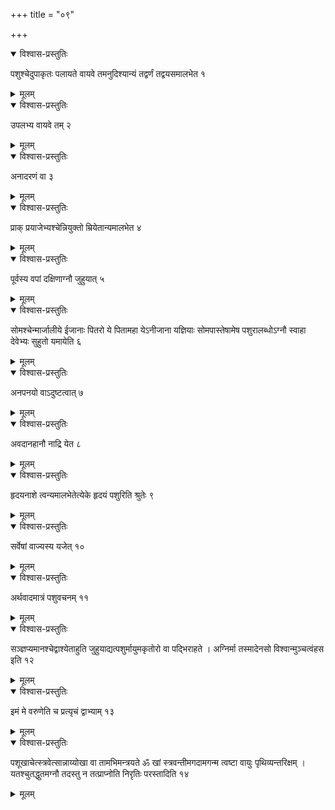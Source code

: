 +++
title = "०९"

+++


<details open><summary>विश्वास-प्रस्तुतिः</summary>

पशुश्चेदुपाकृतः पलायते वायवे तमनुदिश्यान्यं तद्वर्णं तद्वयसमालभेत १
</details>

<details><summary>मूलम्</summary>

पशुश्चेदुपाकृतः पलायते वायवे तमनुदिश्यान्यं तद्वर्णं तद्वयसमालभेत १
</details>


<details open><summary>विश्वास-प्रस्तुतिः</summary>

उपलभ्य वायवे तम् २
</details>

<details><summary>मूलम्</summary>

उपलभ्य वायवे तम् २
</details>


<details open><summary>विश्वास-प्रस्तुतिः</summary>

अनादरणं वा ३
</details>

<details><summary>मूलम्</summary>

अनादरणं वा ३
</details>


<details open><summary>विश्वास-प्रस्तुतिः</summary>

प्राक् प्रयाजेभ्यश्चेन्नियुक्तो म्रियेतान्यमालभेत ४
</details>

<details><summary>मूलम्</summary>

प्राक् प्रयाजेभ्यश्चेन्नियुक्तो म्रियेतान्यमालभेत ४
</details>


<details open><summary>विश्वास-प्रस्तुतिः</summary>

पूर्वस्य वपां दक्षिणाग्नौ जुहुयात् ५
</details>

<details><summary>मूलम्</summary>

पूर्वस्य वपां दक्षिणाग्नौ जुहुयात् ५
</details>


<details open><summary>विश्वास-प्रस्तुतिः</summary>

सोमश्चेन्मार्जालीये ईजानाः पितरो ये पितामहा येऽनीजाना यज्ञियाः सोमपास्तेषामेष पशुरालब्धोऽग्नौ स्वाहा देवेभ्यः सुहुतो यमायेति ६
</details>

<details><summary>मूलम्</summary>

सोमश्चेन्मार्जालीये ईजानाः पितरो ये पितामहा येऽनीजाना यज्ञियाः सोमपास्तेषामेष पशुरालब्धोऽग्नौ स्वाहा देवेभ्यः सुहुतो यमायेति ६
</details>


<details open><summary>विश्वास-प्रस्तुतिः</summary>

अनपनयो वाऽदुष्टत्वात् ७
</details>

<details><summary>मूलम्</summary>

अनपनयो वाऽदुष्टत्वात् ७
</details>


<details open><summary>विश्वास-प्रस्तुतिः</summary>

अवदानहानौ नाद्रि येत ८
</details>

<details><summary>मूलम्</summary>

अवदानहानौ नाद्रि येत ८
</details>


<details open><summary>विश्वास-प्रस्तुतिः</summary>

हृदयनाशे त्वन्यमालभेतेत्येके हृदयं पशुरिति श्रुतेः ९
</details>

<details><summary>मूलम्</summary>

हृदयनाशे त्वन्यमालभेतेत्येके हृदयं पशुरिति श्रुतेः ९
</details>


<details open><summary>विश्वास-प्रस्तुतिः</summary>

सर्वेषां वाज्यस्य यजेत् १०
</details>

<details><summary>मूलम्</summary>

सर्वेषां वाज्यस्य यजेत् १०
</details>


<details open><summary>विश्वास-प्रस्तुतिः</summary>

अर्थवादमात्रं पशुवचनम् ११
</details>

<details><summary>मूलम्</summary>

अर्थवादमात्रं पशुवचनम् ११
</details>


<details open><summary>विश्वास-प्रस्तुतिः</summary>

सञ्ज्ञप्यमानश्चेद्वाश्येताहुति जुहुयाद्यत्पशुर्मायुमकृतोरो वा पद्भिराहते । अग्निर्मा तस्मादेनसो विश्वान्मुञ्चत्वंहस इति १२
</details>

<details><summary>मूलम्</summary>

सञ्ज्ञप्यमानश्चेद्वाश्येताहुति जुहुयाद्यत्पशुर्मायुमकृतोरो वा पद्भिराहते । अग्निर्मा तस्मादेनसो विश्वान्मुञ्चत्वंहस इति १२
</details>


<details open><summary>विश्वास-प्रस्तुतिः</summary>

इमं मे वरुणेति च प्रत्यृचं द्वाभ्याम् १३
</details>

<details><summary>मूलम्</summary>

इमं मे वरुणेति च प्रत्यृचं द्वाभ्याम् १३
</details>


<details open><summary>विश्वास-प्रस्तुतिः</summary>

पशूखाचेत्स्त्रवेत्सान्नाय्योखा वा तामभिमन्त्रयते ॐ खां स्त्रवन्तीमगदामगन्म त्वष्टा वायुः पृथिव्यन्तरिक्षम् । यतश्चुतद्धुतमग्नौ तदस्तु न तत्प्राप्नोति निरृतिः परस्तादिति १४
</details>

<details><summary>मूलम्</summary>

पशूखाचेत्स्त्रवेत्सान्नाय्योखा वा तामभिमन्त्रयते ॐ खां स्त्रवन्तीमगदामगन्म त्वष्टा वायुः पृथिव्यन्तरिक्षम् । यतश्चुतद्धुतमग्नौ तदस्तु न तत्प्राप्नोति निरृतिः परस्तादिति १४
</details>
